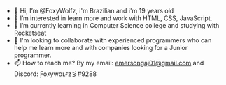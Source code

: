 - 👋 Hi, I’m @FoxyWolfz, i'm Brazilian and i'm 19 years old
- 👀 I’m interested in learn more and work with HTML, CSS, JavaScript.
- 🌱 I’m currently learning in Computer Science college and studying with Rocketseat
- 💞️ I'm looking to collaborate with experienced programmers who can help me learn more and with companies looking for a Junior programmer.
- 📫 How to reach me? By my email: emersongaj01@gmail.com and Discord: Ƒoﾒywᴏʟғz彡#9288

<!---
FoxyWolfz/FoxyWolfz is a ✨ special ✨ repository because its `README.md` (this file) appears on your GitHub profile.
You can click the Preview link to take a look at your changes.
--->
